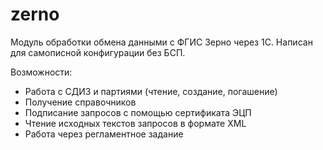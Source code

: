 # zerno

Модуль обработки обмена данными с ФГИС Зерно через 1С.
Написан для самописной конфигурации без БСП.

Возможности:

- Работа с СДИЗ и партиями (чтение, создание, погашение)
- Получение справочников
- Подписание запросов с помощью сертификата ЭЦП
- Чтение исходных текстов запросов в формате XML
- Работа через регламентное задание
